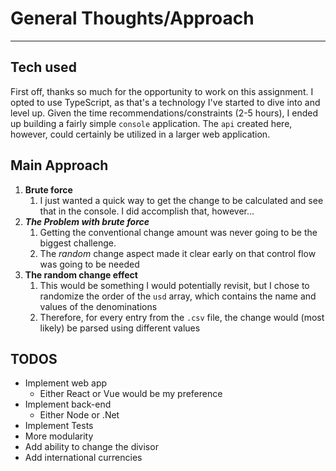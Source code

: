 # General Thoughts/Approach
<hr>

## Tech used

First off, thanks so much for the opportunity to work on this assignment. I opted to use TypeScript, as that's a technology I've started to dive into and level up. Given the time recommendations/constraints (2-5 hours), I ended up building a fairly simple `console` application. The `api` created here, however, could certainly be utilized in a larger web application. 


## Main Approach

1. __Brute force__
   1. I just wanted a quick way to get the change to be calculated and see that in the console. I did accomplish that, however... 
2. _**The Problem with brute force**_
   1. Getting the conventional change amount was never going to be the biggest challenge.
   2. The _random_ change aspect made it clear early on that control flow was going to be needed
3. __The random change effect__
   1. This would be something I would potentially revisit, but I chose to randomize the order of the `usd` array, which contains the name and values of the denominations
   2. Therefore, for every entry from the `.csv` file, the change would (most likely) be parsed using different values 



## TODOS

- Implement web app
  - Either React or Vue would be my preference
- Implement back-end
  - Either Node or .Net
- Implement Tests
- More modularity
- Add ability to change the divisor
- Add international currencies